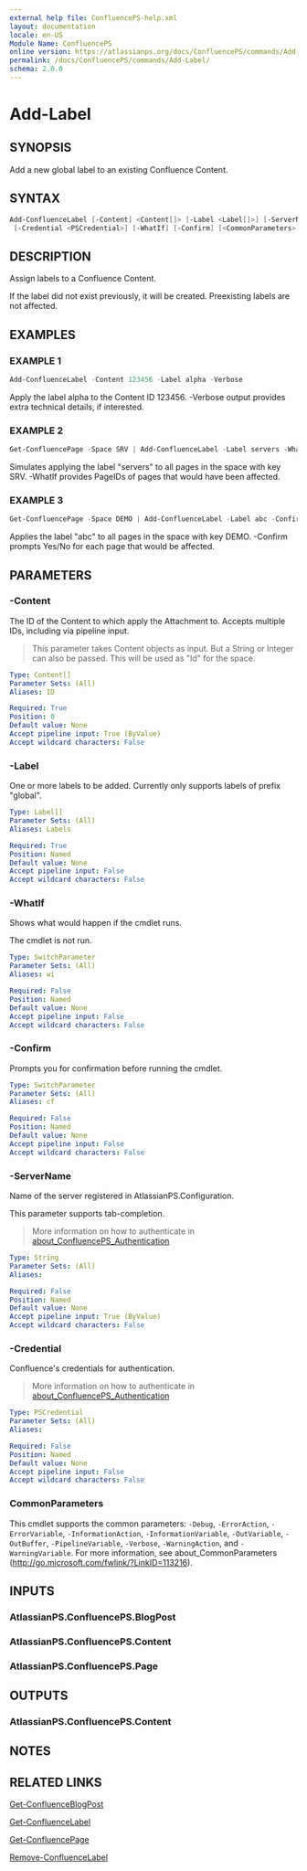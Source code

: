 ```yaml
---
external help file: ConfluencePS-help.xml
layout: documentation
locale: en-US
Module Name: ConfluencePS
online version: https://atlassianps.org/docs/ConfluencePS/commands/Add-Label/
permalink: /docs/ConfluencePS/commands/Add-Label/
schema: 2.0.0
---
```

# Add-Label

## SYNOPSIS

Add a new global label to an existing Confluence Content.

## SYNTAX

```powershell
Add-ConfluenceLabel [-Content] <Content[]> [-Label <Label[]>] [-ServerName <String>]
 [-Credential <PSCredential>] [-WhatIf] [-Confirm] [<CommonParameters>]
```

## DESCRIPTION

Assign labels to a Confluence Content.

If the label did not exist previously, it will be created.
Preexisting labels are not affected.

## EXAMPLES

### EXAMPLE 1

```powershell
Add-ConfluenceLabel -Content 123456 -Label alpha -Verbose
```

Apply the label alpha to the Content ID 123456.
-Verbose output provides extra technical details, if interested.

### EXAMPLE 2

```powershell
Get-ConfluencePage -Space SRV | Add-ConfluenceLabel -Label servers -WhatIf
```

Simulates applying the label "servers" to all pages in the space with key SRV.
-WhatIf provides PageIDs of pages that would have been affected.

### EXAMPLE 3

```powershell
Get-ConfluencePage -Space DEMO | Add-ConfluenceLabel -Label abc -Confirm
```

Applies the label "abc" to all pages in the space with key DEMO.
-Confirm prompts Yes/No for each page that would be affected.

## PARAMETERS

### -Content

The ID of the Content to which apply the Attachment to.
Accepts multiple IDs, including via pipeline input.

> This parameter takes Content objects as input.
> But a String or Integer can also be passed.
> This will be used as "Id" for the space.

```yaml
Type: Content[]
Parameter Sets: (All)
Aliases: ID

Required: True
Position: 0
Default value: None
Accept pipeline input: True (ByValue)
Accept wildcard characters: False
```

### -Label

One or more labels to be added.
Currently only supports labels of prefix "global".

```yaml
Type: Label[]
Parameter Sets: (All)
Aliases: Labels

Required: True
Position: Named
Default value: None
Accept pipeline input: False
Accept wildcard characters: False
```

### -WhatIf

Shows what would happen if the cmdlet runs.

The cmdlet is not run.

```yaml
Type: SwitchParameter
Parameter Sets: (All)
Aliases: wi

Required: False
Position: Named
Default value: None
Accept pipeline input: False
Accept wildcard characters: False
```

### -Confirm

Prompts you for confirmation before running the cmdlet.

```yaml
Type: SwitchParameter
Parameter Sets: (All)
Aliases: cf

Required: False
Position: Named
Default value: None
Accept pipeline input: False
Accept wildcard characters: False
```

### -ServerName

Name of the server registered in AtlassianPS.Configuration.

This parameter supports tab-completion.

> More information on how to authenticate in [about_ConfluencePS_Authentication](../../about/authentication.html)

```yaml
Type: String
Parameter Sets: (All)
Aliases:

Required: False
Position: Named
Default value: None
Accept pipeline input: True (ByValue)
Accept wildcard characters: False
```

### -Credential

Confluence's credentials for authentication.

> More information on how to authenticate in [about_ConfluencePS_Authentication](../../about/authentication.html)

```yaml
Type: PSCredential
Parameter Sets: (All)
Aliases:

Required: False
Position: Named
Default value: None
Accept pipeline input: False
Accept wildcard characters: False
```

### CommonParameters

This cmdlet supports the common parameters: `-Debug`, `-ErrorAction`,
`-ErrorVariable`, `-InformationAction`, `-InformationVariable`, `-OutVariable`,
`-OutBuffer`, `-PipelineVariable`, `-Verbose`, `-WarningAction`, and
`-WarningVariable`.
For more information, see about_CommonParameters
(<http://go.microsoft.com/fwlink/?LinkID=113216>).

## INPUTS

### AtlassianPS.ConfluencePS.BlogPost

### AtlassianPS.ConfluencePS.Content

### AtlassianPS.ConfluencePS.Page

## OUTPUTS

### AtlassianPS.ConfluencePS.Content

## NOTES

## RELATED LINKS

[Get-ConfluenceBlogPost](../Get-ConfluenceBlogPost)

[Get-ConfluenceLabel](../Get-ConfluenceLabel)

[Get-ConfluencePage](../Get-ConfluencePage)

[Remove-ConfluenceLabel](../Remove-ConfluenceLabel)
